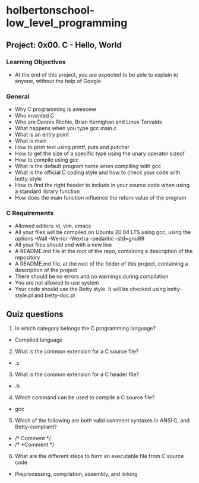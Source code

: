 # holbertonschool-low_level_programming
## Project: 0x00. C - Hello, World
### Learning Objectives
* At the end of this project, you are expected to be able to explain to anyone, without the help of Google
### General
* Why C programming is awesome
* Who invented C
* Who are Dennis Ritchie, Brian Kernighan and Linus Torvalds
* What happens when you type gcc main.c
* What is an entry point
* What is main
* How to print text using printf, puts and putchar
* How to get the size of a specific type using the unary operator sizeof
* How to compile using gcc
* What is the default program name when compiling with gcc
* What is the official C coding style and how to check your code with betty-style
* How to find the right header to include in your source code when using a standard library function
* How does the main function influence the return value of the program
### C Requirements
* Allowed editors: vi, vim, emacs
* All your files will be compiled on Ubuntu 20.04 LTS using gcc, using the options -Wall -Werror -Wextra -pedantic -std=gnu89
* All your files should end with a new line
* A README.md file at the root of the repo, containing a description of the repository
* A README.md file, at the root of the folder of this project, containing a description of the project
* There should be no errors and no warnings during compilation
* You are not allowed to use system
* Your code should use the Betty style. It will be checked using betty-style.pl and betty-doc.pl
## Quiz questions
1. In which category belongs the C programming language?
  * Compiled language
2. What is the common extension for a C source file?
  * .c
3. What is the common extension for a C header file?
  * .h
4. Which command can be used to compile a C source file?
  * gcc
5. Which of the following are both valid comment syntaxes in ANSI C, and Betty-compliant?
  * /* Comment */
  * /*
     *Comment
     */
6. What are the different steps to form an executable file from C source code
  * Preprocessing, compilation, assembly, and linking
